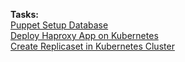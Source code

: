 **Tasks:**  
[Puppet Setup Database](https://github.com/MederD/Kodekloud-Engineer-Tasks/blob/main/Puppet_Setup_Database.md)  
[Deploy Haproxy App on Kubernetes](https://github.com/MederD/Kodekloud-Engineer-Tasks/blob/main/Deploy_Haproxy_App_on_Kubernetes/task.md)  
[Create Replicaset in Kubernetes Cluster](https://github.com/MederD/Kodekloud-Engineer-Tasks/blob/main/Create_Replicaset_in_Kubernetes_Cluster.md)
